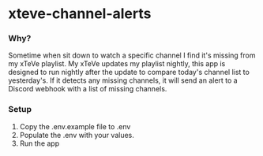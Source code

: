# xteve-channel-alerts

### Why?
Sometime when sit down to watch a specific channel I find it's missing from my xTeVe playlist. My xTeVe updates my playlist nightly, this app is designed to run nightly after the update to compare today's channel list to yesterday's.
If it detects any missing channels, it will send an alert to a Discord webhook with a list of missing channels.

### Setup
1. Copy the .env.example file to .env
2. Populate the .env with your values.
3. Run the app
